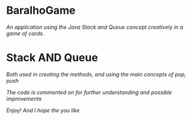# BaralhoGame
*An application using the Java Stack and Queue concept creatively in a game of cards.*

# Stack AND Queue

*Both used in creating the methods, and using the main concepts of pop, push*

*The code is commented on for further understanding and possible improvements*

*Enjoy! And I hope the you like*




